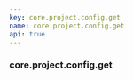 ```yaml
---
key: core.project.config.get
name: core.project.config.get
api: true
---
```


### core.project.config.get
